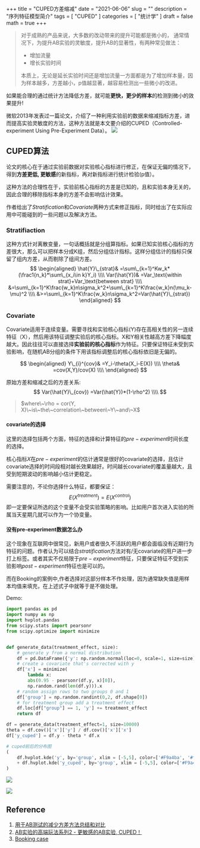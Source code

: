 +++
title = "CUPED方差缩减"
date = "2021-06-06"
slug = ""
description = "序列特征模型简介"
tags = [
  "CUPED"
]
categories = [
  "统计学"
]
draft = false
math = true
+++

> 对于成熟的产品来说，大多数的改动带来的提升可能都是微小的， 通常情况下，为提升AB实验的灵敏度，提升AB的显著性，有两种常见做法：
> - 增加流量
> - 增长实验时间 
>
>本质上，无论是延长实验时间还是增加流量一方面都是为了增加样本量，因为样本越多，方差越小，p值越显著，越容易检测出一些微小的改进。

如果能合理的通过统计方法降低方差，就可能**更快，更少的样本**的检测到微小的效果提升!

微软2013年发表过一篇论文，介绍了一种利用实验前的数据来缩减指标方差，进而提高实验灵敏度的方法，这种方法就是本文要介绍的CUPED（Controlled-experiment Using Pre-Experiment Data）。
![](https://markdown-1258220306.cos.ap-shenzhen-fsi.myqcloud.com/img/cuped1.png)

## CUPED算法
论文的核心在于通过实验前数据对实验核心指标进行修正，在保证无偏的情况下，得到**方差更低, 更敏感**的新指标，再对新指标进行统计检验(p值）。

这种方法的合理性在于，实验前核心指标的方差是已知的，且和实验本身无关的，因此合理的移除指标本身的方差不会影响估计效果。

作者给出了$Stratification$和$Covariate$两种方式来修正指标，同时给出了在实际应用中可能碰到的一些问题以及解决方法。

### Stratifiaction
这种方式针对离散变量，一句话概括就是分组算指标。如果已知实验核心指标的方差很大，那么可以把样本分成K组，然后分组估计指标。这样分组估计的指标只保留了组内方差，从而剔除了组间方差。
 $$
 \begin{aligned}
    \hat{Y}\_{strat}& =\sum\_{k=1}^Kw_k*(\frac1{n_k}*\sum\_{x_i\in k}Y_i) \\\\
    Var(\hat{Y})& =Var_\text{within strat}+Var_\text{between strat} \\\\
    &=\sum\_{k=1}^K\frac{w_k}n\sigma_k^2+\sum\_{k=1}^K\frac{w_k}n(\mu_k-\mu)^2 \\\\
    &>=\sum\_{k=1}^K\frac{w_k}n\sigma_k^2=Var(\hat{Y}\_{strat})
\end{aligned}
$$

### Covariate
Covariate适用于连续变量。需要寻找和实验核心指标(Y)存在高相关性的另一连续特征（X），然后用该特征调整实验后的核心指标。X和Y相关性越高方差下降幅度越大。因此往往可以直接选择**实验前的核心指标**作为特征。只要保证特征未受到实验影响，在随机AB分组的条件下用该指标调整后的核心指标依旧是无偏的。

$$
\begin{aligned}
    Y\_{i}^{cov}& =Y_i-\theta(X_i-E(X)) \\\\
    \theta& =cov(X,Y)/cov(X) \\\\
\end{aligned}
$$

原始方差和缩减之后的方差关系:
$$
Var(\hat{Y}\_{cov}) =Var(\hat{Y})*(1-\rho^2) \\\\
$$
> $where\~\rho = cor(Y, X)\~is\~the\~correlation\~between\~Y\~and\~X$

#### covariate的选择
这里的选择包括两个方面，特征的选择和计算特征的$pre-experiment$时间长度的选择。

核心指标$X$在$pre-experiment$的估计通常是很好的covariate的选择，且估计covariate选择的时间段相对越长效果越好。时间越长covariate的覆盖量越大，且受到短期波动的影响越小估计更稳定。

需要注意的，不论你选择什么特征，都要保证：
$$
E(X^{treatment})=E(X^{control})
$$
即一定要保证所选的这个变量不会受实验策略的影响。比如用户首次进入实验的所属当天星期几就可以作为一个协变量。
#### 没有pre-experiment数据怎么办
这个现象在互联网中很常见，新用户或者很久不活跃的用户都会面临没有近期行为特征的问题。作者认为可以结合$stratification$方法对有/无covariate的用户进一步打上标签。或者其实不仅局限于$pre-experiment$特征，只要保证特征不受到实验影响$post-experiment$特征也是可以的。

而在Booking的案例中,作者选择对这部分样本不作处理，因为通常缺失值是用样本均值来填充，在上述式子中就等于是不做处理。

Demo:
```py
import pandas as pd
import numpy as np
import hvplot.pandas
from scipy.stats import pearsonr
from scipy.optimize import minimize


def generate_data(treatment_effect, size):
    # generate y from a normal distribution
    df = pd.DataFrame({'y': np.random.normal(loc=0, scale=1, size=size)})
    # create a covariate that's corrected with y 
    df['x'] = minimize(
        lambda x: 
        abs(0.95 - pearsonr(df.y, x)[0]), 
        np.random.rand(len(df.y))).x
    # random assign rows to two groups 0 and 1 
    df['group'] = np.random.randint(0,2, df.shape[0])
    # for treatment group add a treatment effect 
    df.loc[df["group"] == 1, 'y'] += treatment_effect
    return df    

df = generate_data(treatment_effect=1, size=10000)
theta = df.cov()['x']['y'] / df.cov()['x']['x']
df['y_cuped'] = df.y - theta * df.x

# cuped前后的分布图
(
    df.hvplot.kde('y', by='group', xlim = [-5,5], color=['#F9a4ba', '#f8e5ad']) 
    + df.hvplot.kde('y_cuped', by='group', xlim = [-5,5], color=['#F9a4ba', '#f8e5ad'])
)
```
![](https://markdown-1258220306.cos.ap-shenzhen-fsi.myqcloud.com/img/cuped3.png)

![](https://markdown-1258220306.cos.ap-shenzhen-fsi.myqcloud.com/img/cuped2.png)


## Reference
1. [用于AB测试的减少方差方法总结和对比](https://cloud.tencent.com/developer/article/1886567)
2. [AB实验的高端玩法系列2 - 更敏感的AB实验, CUPED！](https://cloud.tencent.com/developer/article/1529049)
3. [Booking case](https://booking.ai/how-booking-com-increases-the-power-of-online-experiments-with-cuped-995d186fff1d)